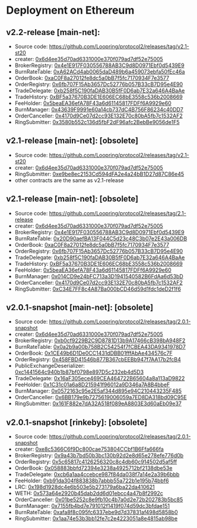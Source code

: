 # Deployment on Ethereum

## v2.2-release [main-net]:
- Source code: https://github.com/Loopring/protocol2/releases/tag/v2.1-st20
- creater: [0x6d4ee35d70ad6331000e370f079ad7df52e75005](https://etherscan.io/address/0x6d4ee35d70ad6331000e370f079ad7df52e75005)
- BrokerRegistry: [0x4e1E917F030556788AB3C9d8D0971Ebf0d5439E9](https://etherscan.io/address/0x4e1E917F030556788AB3C9d8D0971Ebf0d5439E9)
- BurnRateTable: [0xA62ACd4ab0065daD489b6a459073ebfa50fEc46a](https://etherscan.io/address/0xA62ACd4ab0065daD489b6a459073ebfa50fEc46a)
- OrderBook: [0xaC0F8a27012fe8dc5a0bB7f5fc7170934F7e3577](https://etherscan.io/address/0xaC0F8a27012fe8dc5a0bB7f5fc7170934F7e3577)
- OrderRegistry: [0x6fb707F15Ab3657Dc52776b057B33cB7D95e4E90](https://etherscan.io/address/0x6fb707F15Ab3657Dc52776b057B33cB7D95e4E90)
- TradeDelegate: [0xb258f5C190faDAB30B5fF0D6ab7E32a646A4BaAe](https://etherscan.io/address/0xb258f5C190faDAB30B5fF0D6ab7E32a646A4BaAe)
- TradeHistory: [0xBF5a37670B3DE1E606EC68bE3558c536b2008669](https://etherscan.io/address/0xBF5a37670B3DE1E606EC68bE3558c536b2008669)
- FeeHolder: [0x5beaEA36efA78F43a6d61145817FDFf6A9929e60](https://etherscan.io/address/0x5beaEA36efA78F43a6d61145817FDFf6A9929e60)
- BurnManager: [0x43639F9991e60a14cb737dC4B756F86234c40DD7](https://etherscan.io/address/0x43639F9991e60a14cb737dC4B756F86234c40DD7)
- OrderCanceller: [0x4170d9Ce07d2cc93E132E70c80bA5fb7c1532AF2](https://etherscan.io/address/0x4170d9Ce07d2cc93E132E70c80bA5fb7c1532AF2)
- RingSubmitter: [0x3580b552c136d5fbF2dF96afc2BebBe9056de1F5](https://etherscan.io/address/0x3580b552c136d5fbF2dF96afc2BebBe9056de1F5)


## v2.1-release [main-net]: [obsolete]
- Source code: https://github.com/Loopring/protocol2/releases/tag/v2.1-st20
- creater: [0x6d4ee35d70ad6331000e370f079ad7df52e75005](https://etherscan.io/address/0x6d4ee35d70ad6331000e370f079ad7df52e75005)
- RingSubmitter: [0xe9be8ec2153Cd594dFA2e4a24bB1D27d87C86e45](https://etherscan.io/address/0xe9be8ec2153Cd594dFA2e4a24bB1D27d87C86e45)
- other contracts are the same as v2.1-release


## v2.1-release [main-net]: [obsolete]
- Source code: https://github.com/Loopring/protocol2/releases/tag/2.1-release
- creater: [0x6d4ee35d70ad6331000e370f079ad7df52e75005](https://etherscan.io/address/0x6d4ee35d70ad6331000e370f079ad7df52e75005)
- BrokerRegistry: [0x4e1E917F030556788AB3C9d8D0971Ebf0d5439E9](https://etherscan.io/address/0x4e1E917F030556788AB3C9d8D0971Ebf0d5439E9)
- BurnRateTable: [0x20D90aefBA13F044C5d23c48C3b07e2E43a006DB](https://etherscan.io/address/0x20D90aefBA13F044C5d23c48C3b07e2E43a006DB)
- OrderBook: [0xaC0F8a27012fe8dc5a0bB7f5fc7170934F7e3577](https://etherscan.io/address/0xaC0F8a27012fe8dc5a0bB7f5fc7170934F7e3577)
- OrderRegistry: [0x6fb707F15Ab3657Dc52776b057B33cB7D95e4E90](https://etherscan.io/address/0x6fb707F15Ab3657Dc52776b057B33cB7D95e4E90)
- TradeDelegate: [0xb258f5C190faDAB30B5fF0D6ab7E32a646A4BaAe](https://etherscan.io/address/0xb258f5C190faDAB30B5fF0D6ab7E32a646A4BaAe)
- TradeHistory: [0xBF5a37670B3DE1E606EC68bE3558c536b2008669](https://etherscan.io/address/0xBF5a37670B3DE1E606EC68bE3558c536b2008669)
- FeeHolder: [0x5beaEA36efA78F43a6d61145817FDFf6A9929e60](https://etherscan.io/address/0x5beaEA36efA78F43a6d61145817FDFf6A9929e60)
- BurnManager: [0x014CD9e24bFC713a3D1941540582B6FdAa6d53bD](https://etherscan.io/address/0x014CD9e24bFC713a3D1941540582B6FdAa6d53bD)
- OrderCanceller: [0x4170d9Ce07d2cc93E132E70c80bA5fb7c1532AF2](https://etherscan.io/address/0x4170d9Ce07d2cc93E132E70c80bA5fb7c1532AF2)
- RingSubmitter: [0xC34E7FF8c4A87Ba000bCD46d59d1fdc1deD2f1f6](https://etherscan.io/address/0xC34E7FF8c4A87Ba000bCD46d59d1fdc1deD2f1f6)

## v2.0.1-snapshot [main-net]: [obsolete]
- Source code: https://github.com/Loopring/protocol2/releases/tag/2.0.1-snapshot
- creater: [0x6d4ee35d70ad6331000e370f079ad7df52e75005](https://etherscan.io/address/0x6d4ee35d70ad6331000e370f079ad7df52e75005)
- BrokerRegistry: [0xb0cf9229B2C9D8781D13b9A17466cB398bA948F2](https://etherscan.io/address/0xb0cf9229B2C9D8781D13b9A17466cB398bA948F2)
- BurnRateTable: [0x0a2b9a00b758B2C54254f7fCBEA43DA9341978D7](https://etherscan.io/address/0x0a2b9a00b758B2C54254f7fCBEA43DA9341978D7)
- OrderBook: [0x1CE49b6D1De0CC1431dDBB01fffAbAe434576c7F](https://etherscan.io/address/0x1CE49b6D1De0CC1431dDBB01fffAbAe434576c7F)
- OrderRegistry: [0x458FBD41546b877B367cbEEBb947f7AA17b2fcB4](https://etherscan.io/address/0x458FBD41546b877B367cbEEBb947f7AA17b2fcB4)
- PublicExchangeDeserializer: [0xc1441564c940b1b87bf0798e897D5c232eb4d5D3](https://etherscan.io/address/0xc1441564c940b1b87bf0798e897D5c232eb4d5D3)
- TradeDelegate: [0x16aF305ece469CEA464722B65604a8a113aD9822](https://etherscan.io/address/0x16aF305ece469CEA464722B65604a8a113aD9822)
- FeeHolder: [0x1C31c01a6a8D215941f96012a9D346a7A8B4bbeF](https://etherscan.io/address/0x1C31c01a6a8D215941f96012a9D346a7A8B4bbeF)
- BurnManager: [0x0572163c95e2E5af344d895e94C210443235F485](https://etherscan.io/address/0x0572163c95e2E5af344d895e94C210443235F485)
- OrderCanceller: [0x6BB179e9b7275619006059a7ED8DA318bd09C95E](https://etherscan.io/address/0x6BB179e9b7275619006059a7ED8DA318bd09C95E)
- RingSubmitter: [0x161F882e7dA32A518f089eA8803E3d60aEb09e37](https://etherscan.io/address/0x161F882e7dA32A518f089eA8803E3d60aEb09e37)

## v2.0.1-snapshot [rinkeby]: [obsolete]
- Source code: https://github.com/Loopring/protocol2/releases/tag/2.0.1-snapshot
- creater: [0xe8c5366C6f9Dc800cae753804CCbf1B6Ffa666fa](https://rinkeby.etherscan.io/address/0xe8c5366C6f9Dc800cae753804CCbf1B6Ffa666fa)
- BrokerRegistry: [0x9a43b7bd50b3bc130b92d2e8d65e278efe776d0b](https://rinkeby.etherscan.io/address/0x9a43b7bd50b3bc130b92d2e8d65e278efe776d0b)
- OrderRegistry: [0x5c65817c4126256320c8c4db60c914502d5af5ff](https://rinkeby.etherscan.io/address/0x5c65817c4126256320c8c4db60c914502d5af5ff)
- OrderBook: [0x058883bbfd72394e3238a4925712bf2138dbe53e](https://rinkeby.etherscan.io/address/0x058883bbfd72394e3238a4925712bf2138dbe53e)
- TradeDelegate: [0xcb6a1aa4ccebce987f84da038f7a14e2a39b6bbb](https://rinkeby.etherscan.io/address/0xcb6a1aa4ccebce987f84da038f7a14e2a39b6bbb)
- FeeHolder: [0xb91da304f883838b7abbb55a722b1e195b74bbf6](https://rinkeby.etherscan.io/address/0xb91da304f883838b7abbb55a722b1e195b74bbf6)
- LRC: [0x198d1928dc4e6b503e5b273179a6ba22da410621](https://rinkeby.etherscan.io/address/0x198d1928dc4e6b503e5b273179a6ba22da410621)
- WETH: [0x573a64e2920b45dab2dd6d01ebcc4a47b8f2992c](https://rinkeby.etherscan.io/address/0x573a64e2920b45dab2dd6d01ebcc4a47b8f2992c)
- OrderCanceller: [0x01be5252c8e9fb10c4b7a0d2e72b202783b5bc85](https://rinkeby.etherscan.io/address/0x01be5252c8e9fb10c4b7a0d2e72b202783b5bc85)
- BurnManager: [0x7155fb4bd7e791012f1419f074d59dc3bfdae151](https://rinkeby.etherscan.io/address/0x7155fb4bd7e791012f1419f074d59dc3bfdae151)
- BurnRateTable: [0xafa8f8c095fc6337ebe9d7d37831af498d5858b0](https://rinkeby.etherscan.io/address/0xafa8f8c095fc6337ebe9d7d37831af498d5858b0)
- RingSubmitter: [0x1aa74e53b3bb12fe7c2e4223051a8e4815ab98be](https://rinkeby.etherscan.io/address/0x1aa74e53b3bb12fe7c2e4223051a8e4815ab98b)

